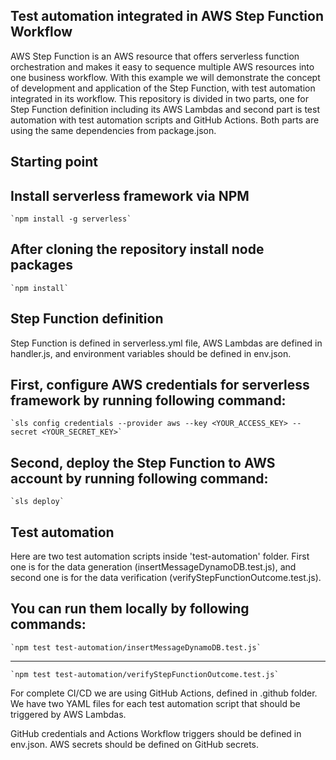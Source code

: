 ## Test automation integrated in AWS Step Function Workflow
AWS Step Function is an AWS resource that offers serverless function orchestration and makes it easy to sequence multiple AWS resources into one business workflow. With this example we will demonstrate the concept of development and application of the Step Function, with test automation integrated in its workflow.
This repository is divided in two parts, one for Step Function definition including its AWS Lambdas and second part is test automation with test automation scripts and GitHub Actions. Both parts are using the same dependencies from package.json.

## Starting point
Install serverless framework via NPM
-------
    `npm install -g serverless`
After cloning the repository install node packages
-------
    `npm install`

## Step Function definition
Step Function is defined in serverless.yml file, AWS Lambdas are defined in handler.js, and environment variables should be defined in env.json.

First, configure AWS credentials for serverless framework by running following command:
-------
    `sls config credentials --provider aws --key <YOUR_ACCESS_KEY> --secret <YOUR_SECRET_KEY>`

Second, deploy the Step Function to AWS account by running following command:
-------
    `sls deploy`

## Test automation
Here are two test automation scripts inside 'test-automation' folder. First one is for the data generation (insertMessageDynamoDB.test.js), and second one is for the data verification (verifyStepFunctionOutcome.test.js).

You can run them locally by following commands:
-------
    `npm test test-automation/insertMessageDynamoDB.test.js`
-------
    `npm test test-automation/verifyStepFunctionOutcome.test.js`

For complete CI/CD we are using GitHub Actions, defined in .github folder. We have two YAML files for each test automation script that should be triggered by AWS Lambdas.

GitHub credentials and Actions Workflow triggers should be defined in env.json. AWS secrets should be defined on GitHub secrets.
